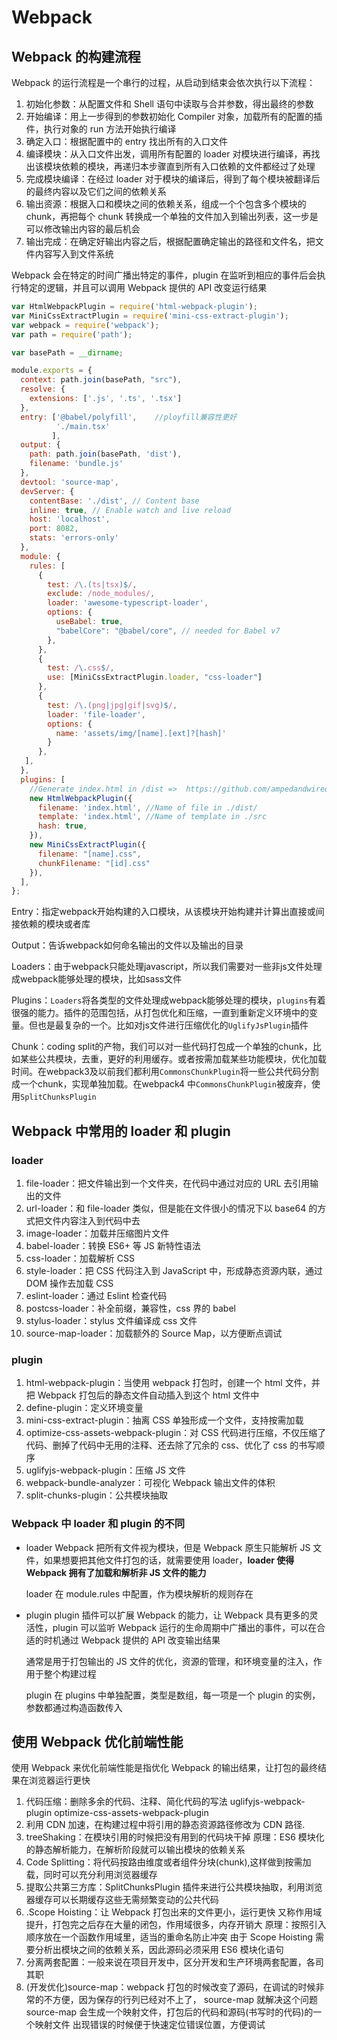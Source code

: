 # Webpack 

## Webpack 的构建流程

Webpack 的运行流程是一个串行的过程，从启动到结束会依次执行以下流程：

1. 初始化参数：从配置文件和 Shell 语句中读取与合并参数，得出最终的参数
2. 开始编译：用上一步得到的参数初始化 Compiler 对象，加载所有的配置的插件，执行对象的 run 方法开始执行编译
3. 确定入口：根据配置中的 entry 找出所有的入口文件
4. 编译模块：从入口文件出发，调用所有配置的 loader 对模块进行编译，再找出该模块依赖的模块，再递归本步骤直到所有入口依赖的文件都经过了处理
5. 完成模块编译：在经过 loader 对于模块的编译后，得到了每个模块被翻译后的最终内容以及它们之间的依赖关系
6. 输出资源：根据入口和模块之间的依赖关系，组成一个个包含多个模块的 chunk，再把每个 chunk 转换成一个单独的文件加入到输出列表，这一步是可以修改输出内容的最后机会
7. 输出完成：在确定好输出内容之后，根据配置确定输出的路径和文件名，把文件内容写入到文件系统

Webpack 会在特定的时间广播出特定的事件，plugin 在监听到相应的事件后会执行特定的逻辑，并且可以调用 Webpack 提供的 API 改变运行结果

```js
var HtmlWebpackPlugin = require('html-webpack-plugin');
var MiniCssExtractPlugin = require('mini-css-extract-plugin');
var webpack = require('webpack');
var path = require('path');

var basePath = __dirname;

module.exports = {
  context: path.join(basePath, "src"),
  resolve: {
    extensions: ['.js', '.ts', '.tsx']
  },
  entry: ['@babel/polyfill',    //ployfill兼容性更好
          './main.tsx'
         ],
  output: {
    path: path.join(basePath, 'dist'),
    filename: 'bundle.js'
  },
  devtool: 'source-map',
  devServer: {
    contentBase: './dist', // Content base
    inline: true, // Enable watch and live reload
    host: 'localhost',
    port: 8082,
    stats: 'errors-only'
  },
  module: {
    rules: [
      {
        test: /\.(ts|tsx)$/,
        exclude: /node_modules/,
        loader: 'awesome-typescript-loader',
        options: {
          useBabel: true,
          "babelCore": "@babel/core", // needed for Babel v7
        },        
      },    
      {
        test: /\.css$/,        
        use: [MiniCssExtractPlugin.loader, "css-loader"]
      },
      {
        test: /\.(png|jpg|gif|svg)$/,
        loader: 'file-loader',
        options: {
          name: 'assets/img/[name].[ext]?[hash]'
        }
      },
   ],
  },
  plugins: [
    //Generate index.html in /dist => ￼https://github.com/ampedandwired/html-webpack-plugin
    new HtmlWebpackPlugin({
      filename: 'index.html', //Name of file in ./dist/
      template: 'index.html', //Name of template in ./src
      hash: true,
    }),
    new MiniCssExtractPlugin({
      filename: "[name].css",
      chunkFilename: "[id].css"
    }),
  ],  
};
```

Entry：指定webpack开始构建的入口模块，从该模块开始构建并计算出直接或间接依赖的模块或者库

Output：告诉webpack如何命名输出的文件以及输出的目录

Loaders：由于webpack只能处理javascript，所以我们需要对一些非js文件处理成webpack能够处理的模块，比如sass文件

Plugins：`Loaders`将各类型的文件处理成webpack能够处理的模块，`plugins`有着很强的能力。插件的范围包括，从打包优化和压缩，一直到重新定义环境中的变量。但也是最复杂的一个。比如对js文件进行压缩优化的`UglifyJsPlugin`插件

Chunk：coding split的产物，我们可以对一些代码打包成一个单独的chunk，比如某些公共模块，去重，更好的利用缓存。或者按需加载某些功能模块，优化加载时间。在webpack3及以前我们都利用`CommonsChunkPlugin`将一些公共代码分割成一个chunk，实现单独加载。在webpack4 中`CommonsChunkPlugin`被废弃，使用`SplitChunksPlugin`



## Webpack 中常用的 loader 和 plugin



### loader

1. file-loader：把文件输出到一个文件夹，在代码中通过对应的 URL 去引用输出的文件
2. url-loader：和 file-loader 类似，但是能在文件很小的情况下以 base64 的方式把文件内容注入到代码中去
3. image-loader：加载并压缩图片文件
4. babel-loader：转换 ES6+ 等 JS 新特性语法
5. css-loader：加载解析 CSS
6. style-loader：把 CSS 代码注入到 JavaScript 中，形成静态资源内联，通过 DOM 操作去加载 CSS
7. eslint-loader：通过 Eslint 检查代码
8. postcss-loader：补全前缀，兼容性，css 界的 babel
9. stylus-loader：stylus 文件编译成 css 文件
10. source-map-loader：加载额外的 Source Map，以方便断点调试

### plugin

1. html-webpack-plugin：当使用 webpack 打包时，创建一个 html 文件，并把 Webpack 打包后的静态文件自动插入到这个 html 文件中
2. define-plugin：定义环境变量
3. mini-css-extract-plugin：抽离 CSS 单独形成一个文件，支持按需加载
4. optimize-css-assets-webpack-plugin：对 CSS 代码进行压缩，不仅压缩了代码、删掉了代码中无用的注释、还去除了冗余的 css、优化了 css 的书写顺序
5. uglifyjs-webpack-plugin：压缩 JS 文件
6. webpack-bundle-analyzer：可视化 Webpack 输出文件的体积
7. split-chunks-plugin：公共模块抽取

### Webpack 中 loader 和 plugin 的不同

- loader
  Webpack 把所有文件视为模块，但是 Webpack 原生只能解析 JS 文件，如果想要把其他文件打包的话，就需要使用 loader，**loader 使得 Webpack 拥有了加载和解析非 JS 文件的能力**

  loader 在 module.rules 中配置，作为模块解析的规则存在

- plugin
  plugin 插件可以扩展 Webpack 的能力，让 Webpack 具有更多的灵活性，plugin 可以监听 Webpack 运行的生命周期中广播出的事件，可以在合适的时机通过 Webpack 提供的 API 改变输出结果

  通常是用于打包输出的 JS 文件的优化，资源的管理，和环境变量的注入，作用于整个构建过程

  plugin 在 plugins 中单独配置，类型是数组，每一项是一个 plugin 的实例，参数都通过构造函数传入

## 使用 Webpack 优化前端性能
使用 Webpack 来优化前端性能是指优化 Webpack 的输出结果，让打包的最终结果在浏览器运行更快

1. 代码压缩：删除多余的代码、注释、简化代码的写法
   uglifyjs-webpack-plugin
   optimize-css-assets-webpack-plugin
2. 利用 CDN 加速，在构建过程中将引用的静态资源路径修改为 CDN 路径.
3. treeShaking：在模块引用的时候把没有用到的代码块干掉
   原理：ES6 模块化的静态解析能力，在解析阶段就可以输出模块的依赖关系
4. Code Splitting：将代码按路由维度或者组件分块(chunk),这样做到按需加载，同时可以充分利用浏览器缓存
5. 提取公共第三方库：SplitChunksPlugin 插件来进行公共模块抽取，利用浏览器缓存可以长期缓存这些无需频繁变动的公共代码
6. .Scope Hoisting：让 Webpack 打包出来的文件更小，运行更快
   又称作用域提升，打包完之后存在大量的闭包，作用域很多，内存开销大
   原理：按照引入顺序放在一个函数作用域里，适当的重命名防止冲突
   由于 Scope Hoisting 需要分析出模块之间的依赖关系，因此源码必须采用 ES6 模块化语句
7. 分离两套配置：一般来说在项目开发中，区分开发和生产环境两套配置，各司其职
8. (开发优化)source-map：webpack 打包的时候改变了源码，在调试的时候非常的不方便，因为保存的行列已经对不上了，      source-map 就解决这个问题
   source-map 会生成一个映射文件，打包后的代码和源码(书写时的代码)的一个映射文件
   出现错误的时候便于快速定位错误位置，方便调试
